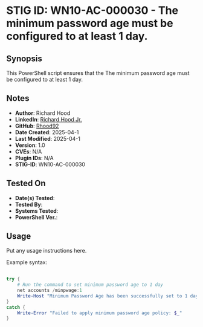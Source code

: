 # STIG ID: WN10-AC-000030 - The minimum password age must be configured to at least 1 day.

## Synopsis
This PowerShell script ensures that the The minimum password age must be configured to at least 1 day.

## Notes
- **Author**: Richard Hood
- **LinkedIn**: [Richard Hood Jr.](https://www.linkedin.com/in/richard-hood-jr/)
- **GitHub**: [Rhood92](https://github.com/Rhood92)
- **Date Created**: 2025-04-1
- **Last Modified**: 2025-04-1
- **Version**: 1.0
- **CVEs**: N/A
- **Plugin IDs**: N/A
- **STIG-ID**: WN10-AC-000030

## Tested On
- **Date(s) Tested**: 
- **Tested By**: 
- **Systems Tested**: 
- **PowerShell Ver.**: 

## Usage
Put any usage instructions here.

Example syntax:
```powershell
 
try {
    # Run the command to set minimum password age to 1 day
    net accounts /minpwage:1
    Write-Host "Minimum Password Age has been successfully set to 1 day." -ForegroundColor Green
}
catch {
    Write-Error "Failed to apply minimum password age policy: $_"
} 
